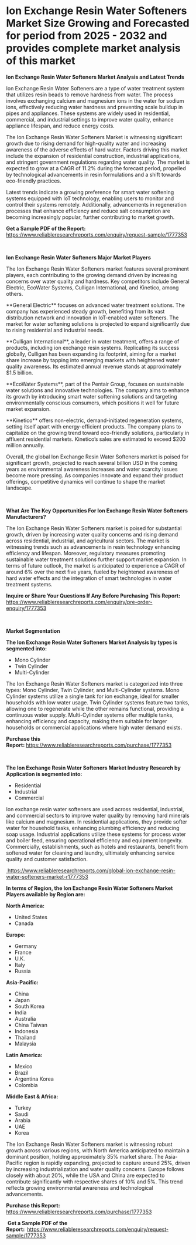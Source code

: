<p><h1>Ion Exchange Resin Water Softeners Market Size Growing and Forecasted for period from 2025 - 2032 and provides complete market analysis of this market</h1></p><p><strong>Ion Exchange Resin Water Softeners Market Analysis and Latest Trends</strong></p>
<p><p>Ion Exchange Resin Water Softeners are a type of water treatment system that utilizes resin beads to remove hardness from water. The process involves exchanging calcium and magnesium ions in the water for sodium ions, effectively reducing water hardness and preventing scale buildup in pipes and appliances. These systems are widely used in residential, commercial, and industrial settings to improve water quality, enhance appliance lifespan, and reduce energy costs.</p><p>The Ion Exchange Resin Water Softeners Market is witnessing significant growth due to rising demand for high-quality water and increasing awareness of the adverse effects of hard water. Factors driving this market include the expansion of residential construction, industrial applications, and stringent government regulations regarding water quality. The market is expected to grow at a CAGR of 11.2% during the forecast period, propelled by technological advancements in resin formulations and a shift towards eco-friendly practices. </p><p>Latest trends indicate a growing preference for smart water softening systems equipped with IoT technology, enabling users to monitor and control their systems remotely. Additionally, advancements in regeneration processes that enhance efficiency and reduce salt consumption are becoming increasingly popular, further contributing to market growth.</p></p>
<p><strong>Get a Sample PDF of the Report:&nbsp;</strong> <a href="https://www.reliableresearchreports.com/enquiry/request-sample/1777353?utm_campaign=3136&utm_medium=2&utm_source=Github&utm_content=ia&utm_term=16042025&utm_id=ion-exchange-resin-water-softeners">https://www.reliableresearchreports.com/enquiry/request-sample/1777353</a></p>
<p>&nbsp;</p>
<p><strong>Ion Exchange Resin Water Softeners Major Market Players</strong></p>
<p><p>The Ion Exchange Resin Water Softeners market features several prominent players, each contributing to the growing demand driven by increasing concerns over water quality and hardness. Key competitors include General Electric, EcoWater Systems, Culligan International, and Kinetico, among others.</p><p>**General Electric** focuses on advanced water treatment solutions. The company has experienced steady growth, benefiting from its vast distribution network and innovation in IoT-enabled water softeners. The market for water softening solutions is projected to expand significantly due to rising residential and industrial needs.</p><p>**Culligan International**, a leader in water treatment, offers a range of products, including ion exchange resin systems. Replicating its success globally, Culligan has been expanding its footprint, aiming for a market share increase by tapping into emerging markets with heightened water quality awareness. Its estimated annual revenue stands at approximately $1.5 billion.</p><p>**EcoWater Systems**, part of the Pentair Group, focuses on sustainable water solutions and innovative technologies. The company aims to enhance its growth by introducing smart water softening solutions and targeting environmentally conscious consumers, which positions it well for future market expansion.</p><p>**Kinetico** offers non-electric, demand-initiated regeneration systems, setting itself apart with energy-efficient products. The company plans to capitalize on the growing trend toward eco-friendly solutions, particularly in affluent residential markets. Kinetico’s sales are estimated to exceed $200 million annually.</p><p>Overall, the global Ion Exchange Resin Water Softeners market is poised for significant growth, projected to reach several billion USD in the coming years as environmental awareness increases and water scarcity issues become more pressing. As companies innovate and expand their product offerings, competitive dynamics will continue to shape the market landscape.</p></p>
<p>&nbsp;</p>
<p><strong>What Are The Key Opportunities For Ion Exchange Resin Water Softeners Manufacturers?</strong></p>
<p><p>The Ion Exchange Resin Water Softeners market is poised for substantial growth, driven by increasing water quality concerns and rising demand across residential, industrial, and agricultural sectors. The market is witnessing trends such as advancements in resin technology enhancing efficiency and lifespan. Moreover, regulatory measures promoting sustainable water treatment solutions further support market expansion. In terms of future outlook, the market is anticipated to experience a CAGR of around 6% over the next five years, fueled by heightened awareness of hard water effects and the integration of smart technologies in water treatment systems.</p></p>
<p><strong>Inquire or Share Your Questions If Any Before Purchasing This Report:</strong> <a href="https://www.reliableresearchreports.com/enquiry/pre-order-enquiry/1777353?utm_campaign=3136&utm_medium=2&utm_source=Github&utm_content=ia&utm_term=16042025&utm_id=ion-exchange-resin-water-softeners">https://www.reliableresearchreports.com/enquiry/pre-order-enquiry/1777353</a></p>
<p>&nbsp;</p>
<p><strong>Market Segmentation</strong></p>
<p><strong>The Ion Exchange Resin Water Softeners Market Analysis by types is segmented into:</strong></p>
<p><ul><li>Mono Cylinder</li><li>Twin Cylinder</li><li>Multi-Cylinder</li></ul></p>
<p><p>The Ion Exchange Resin Water Softeners market is categorized into three types: Mono Cylinder, Twin Cylinder, and Multi-Cylinder systems. Mono Cylinder systems utilize a single tank for ion exchange, ideal for smaller households with low water usage. Twin Cylinder systems feature two tanks, allowing one to regenerate while the other remains functional, providing a continuous water supply. Multi-Cylinder systems offer multiple tanks, enhancing efficiency and capacity, making them suitable for larger households or commercial applications where high water demand exists.</p></p>
<p><strong>Purchase this Report:&nbsp;</strong><a href="https://www.reliableresearchreports.com/purchase/1777353?utm_campaign=3136&utm_medium=2&utm_source=Github&utm_content=ia&utm_term=16042025&utm_id=ion-exchange-resin-water-softeners">https://www.reliableresearchreports.com/purchase/1777353</a></p>
<p>&nbsp;</p>
<p><strong>The Ion Exchange Resin Water Softeners Market Industry Research by Application is segmented into:</strong></p>
<p><ul><li>Residential</li><li>Industrial</li><li>Commercial</li></ul></p>
<p><p>Ion exchange resin water softeners are used across residential, industrial, and commercial sectors to improve water quality by removing hard minerals like calcium and magnesium. In residential applications, they provide softer water for household tasks, enhancing plumbing efficiency and reducing soap usage. Industrial applications utilize these systems for process water and boiler feed, ensuring operational efficiency and equipment longevity. Commercially, establishments, such as hotels and restaurants, benefit from softened water for cleaning and laundry, ultimately enhancing service quality and customer satisfaction.</p></p>
<p><a href="https://www.reliableresearchreports.com/global-ion-exchange-resin-water-softeners-market-r1777353?utm_campaign=3136&utm_medium=2&utm_source=Github&utm_content=ia&utm_term=16042025&utm_id=ion-exchange-resin-water-softeners">&nbsp;https://www.reliableresearchreports.com/global-ion-exchange-resin-water-softeners-market-r1777353</a></p>
<p><strong>In terms of Region, the Ion Exchange Resin Water Softeners Market Players available by Region are:</strong></p>
<p>
    <p> <strong> North America: </strong>
        <ul>
            <li>United States</li>
            <li>Canada</li>
        </ul>
        </p> 
    <p> <strong> Europe: </strong>
        <ul>
            <li>Germany</li>
            <li>France</li>
            <li>U.K.</li>
            <li>Italy</li>
            <li>Russia</li>
        </ul>
        </p> 
    <p> <strong> Asia-Pacific: </strong>
        <ul>
            <li>China</li>
            <li>Japan</li>
            <li>South Korea</li>
            <li>India</li>
            <li>Australia</li>
            <li>China Taiwan</li>
            <li>Indonesia</li>
            <li>Thailand</li>
            <li>Malaysia</li>
        </ul>
        </p> 
    <p> <strong> Latin America: </strong>
        <ul>
            <li>Mexico</li>
            <li>Brazil</li>
            <li>Argentina Korea</li>
            <li>Colombia</li>
        </ul>
        </p> 
    <p> <strong> Middle East & Africa: </strong>
        <ul>
            <li>Turkey</li>
            <li>Saudi</li>
            <li>Arabia</li>
            <li>UAE</li>
            <li>Korea</li>
        </ul>
    </p>
    </p>
<p><p>The Ion Exchange Resin Water Softeners market is witnessing robust growth across various regions, with North America anticipated to maintain a dominant position, holding approximately 35% market share. The Asia-Pacific region is rapidly expanding, projected to capture around 25%, driven by increasing industrialization and water quality concerns. Europe follows closely with about 20%, while the USA and China are expected to contribute significantly with respective shares of 10% and 5%. This trend reflects growing environmental awareness and technological advancements.</p></p>
<p><strong>Purchase this Report: </strong><a href="https://www.reliableresearchreports.com/purchase/1777353?utm_campaign=3136&utm_medium=2&utm_source=Github&utm_content=ia&utm_term=16042025&utm_id=ion-exchange-resin-water-softeners">https://www.reliableresearchreports.com/purchase/1777353</a></p>
<p>&nbsp;<strong>Get a Sample PDF of the Report:&nbsp;&nbsp;</strong><a href="https://www.reliableresearchreports.com/enquiry/request-sample/1777353?utm_campaign=3136&utm_medium=2&utm_source=Github&utm_content=ia&utm_term=16042025&utm_id=ion-exchange-resin-water-softeners">https://www.reliableresearchreports.com/enquiry/request-sample/1777353</a></p>
<p><strong></strong></p>
<p><p></p><p></p><p></p></p>